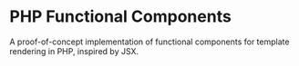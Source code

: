 # PHP Functional Components

A proof-of-concept implementation of functional components for template rendering in PHP, inspired by JSX.
